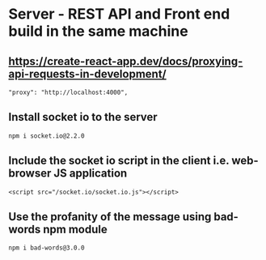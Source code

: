 # Server - REST API and Front end build in the same machine 

## https://create-react-app.dev/docs/proxying-api-requests-in-development/

```
"proxy": "http://localhost:4000",
```

## Install socket io to the server
```
npm i socket.io@2.2.0 
```

## Include the socket io script in the client i.e. web-browser JS application
```
<script src="/socket.io/socket.io.js"></script>    
```
## Use the profanity of the message using bad-words npm module
```
npm i bad-words@3.0.0
```